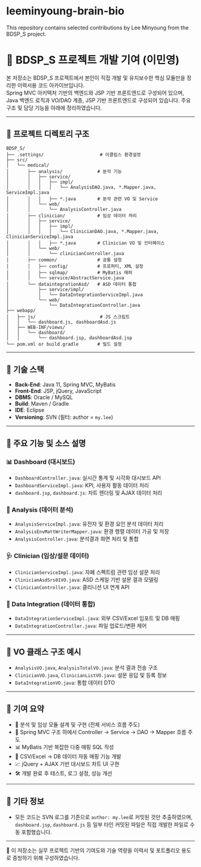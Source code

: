 ﻿# leeminyoung-brain-bio
This repository contains selected contributions by Lee Minyoung from the BDSP_S project.


# 🧠 BDSP_S 프로젝트 개발 기여 (이민영)

본 저장소는 BDSP_S 프로젝트에서 본인이 직접 개발 및 유지보수한 핵심 모듈만을 정리한 이력서용 코드 아카이브입니다.  
Spring MVC 아키텍처 기반의 백엔드와 JSP 기반 프론트엔드로 구성되어 있으며, Java 백엔드 로직과 VO/DAO 계층, JSP 기반 프론트엔드로 구성되어 있습니다. 주요 구조 및 담당 기능을 아래에 정리하였습니다.

---

## 📁 프로젝트 디렉토리 구조

```
BDSP_S/
├── .settings/                     # 이클립스 환경설정
├── src/
│   └── medical/
│       ├── analysis/             # 분석 기능
│       │   ├── service/
│       │   │   ├── impl/
│       │   │   │   └── AnalysisDAO.java, *.Mapper.java, ServiceImpl.java
│       │   │   ├── *.java        # 분석 관련 VO 및 Service
│       │   └── web/
│       │       └── AnalysisController.java
│       ├── clinician/            # 임상 데이터 처리
│       │   ├── service/
│       │   │   ├── impl/
│       │   │   │   └── ClinicianDAO.java, *.Mapper.java, ClinicianServiceImpl.java
│       │   │   ├── *.java        # Clinician VO 및 인터페이스
│       │   └── web/
│       │       └── clinicianController.java
│       ├── common/               # 공통 설정
│       │   ├── config/           # 프로퍼티, XML 설정
│       │   ├── sqlmap/           # MyBatis 매퍼
│       │   └── service/AbstractService.java
│       └── dataintegrationAsd/   # ASD 데이터 통합
│           ├── service/impl/
│           │   └── DataIntegrationServiceImpl.java
│           └── web/
│               └── DataIntegrationController.java
├── webapp/
│   ├── js/                        # JS 스크립트
│   │   └── dashboard.js, dashboardAsd.js
│   ├── WEB-INF/views/
│   │   └── dashboard/
│   │       └── dashboard.jsp, dashboardAsd.jsp
└── pom.xml or build.gradle       # 빌드 설정
```

---

## 🔧 기술 스택

- **Back-End**: Java 11, Spring MVC, MyBatis
- **Front-End**: JSP, jQuery, JavaScript
- **DBMS**: Oracle / MySQL
- **Build**: Maven / Gradle
- **IDE**: Eclipse
- **Versioning**: SVN (필터: author = `my.lee`)

---

## 📌 주요 기능 및 소스 설명

### 📊 Dashboard (대시보드)

- `DashboardController.java`: 실시간 통계 및 시각화 대시보드 API
- `DashboardServiceImpl.java`: KPI, 사용자 활동 데이터 처리
- `dashboard.jsp`, `dashboard.js`: 차트 렌더링 및 AJAX 데이터 처리

### 🧪 Analysis (데이터 분석)

- `AnalysisServiceImpl.java`: 유전자 및 환경 요인 분석 데이터 처리
- `AnalysisEnvMattWriterMapper.java`: 환경 행렬 데이터 가공 및 저장
- `AnalysisController.java`: 분석결과 화면 처리 및 통합

### 🩺 Clinician (임상/설문 데이터)

- `ClinicianServiceImpl.java`: 자폐 스펙트럼 관련 임상 설문 처리
- `ClinicianAsdSrs01VO.java`: ASD 스케일 기반 설문 결과 모델링
- `ClinicianController.java`: 클리니션 UI 연계 API

### 🔄 Data Integration (데이터 통합)

- `DataIntegrationServiceImpl.java`: 외부 CSV/Excel 임포트 및 DB 매핑
- `DataIntegrationController.java`: 파일 업로드/변환 제어

---

## 📂 VO 클래스 구조 예시

- `AnalysisVO.java`, `AnalysisTotalVO.java`: 분석 결과 전송 구조
- `ClinicianVO.java`, `ClinicianListVO.java`: 설문 응답 및 등록 정보
- `DataIntegrationVO.java`: 통합 데이터 DTO



---

## 💼 기여 요약

- 📌 분석 및 임상 모듈 설계 및 구현 (전체 서비스 흐름 주도)
- 📁 Spring MVC 구조 하에서 Controller → Service → DAO → Mapper 흐름 주도
- 📊 MyBatis 기반 복잡한 다중 매핑 SQL 작성
- 🧪 CSV/Excel → DB 데이터 자동 매핑 기능 개발
- 📈 jQuery + AJAX 기반 대시보드 차트 UI 구현
- 🛠 개발 완료 후 테스트, 로그 설정, 성능 개선

---

## 📌 기타 정보

- 모든 코드는 SVN 로그를 기준으로 `author: my.lee`로 커밋된 것만 추출하였으며,
  `dashboard.jsp`, `dashboard.js` 등 일부 타인 커밋된 파일은 직접 개발한 파일로 수동 포함했습니다.

---

📍 이 저장소는 실무 프로젝트 기반의 기여도와 기술 역량을 이력서 및 포트폴리오 용도로 증빙하기 위해 구성하였습니다.
